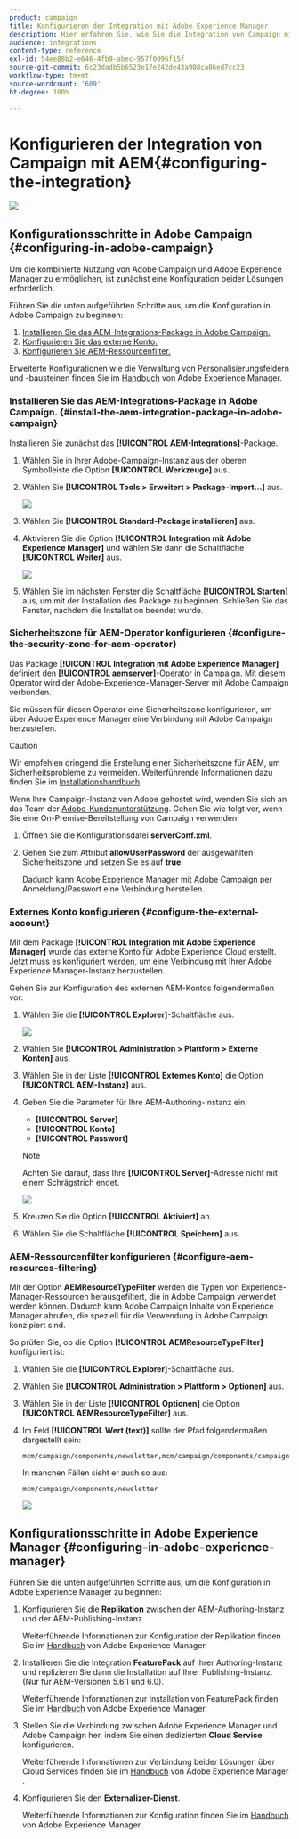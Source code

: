 ```yaml
---
product: campaign
title: Konfigurieren der Integration mit Adobe Experience Manager
description: Hier erfahren Sie, wie Sie die Integration von Campaign mit AEM konfigurieren.
audience: integrations
content-type: reference
exl-id: 54ee88b2-e646-4fb9-abec-957f0096f15f
source-git-commit: 6c23dadb5b6523e17e242de43a908ca86ed7cc23
workflow-type: tm+mt
source-wordcount: '609'
ht-degree: 100%

---
```


# Konfigurieren der Integration von Campaign mit AEM{#configuring-the-integration}

![](../../assets/common.svg)

## Konfigurationsschritte in Adobe Campaign {#configuring-in-adobe-campaign}

Um die kombinierte Nutzung von Adobe Campaign und Adobe Experience Manager zu ermöglichen, ist zunächst eine Konfiguration beider Lösungen erforderlich.

Führen Sie die unten aufgeführten Schritte aus, um die Konfiguration in Adobe Campaign zu beginnen:

1. [Installieren Sie das AEM-Integrations-Package in Adobe Campaign.](#install-the-aem-integration-package-in-adobe-campaign)
1. [Konfigurieren Sie das externe Konto.](#configure-the-external-account)
1. [Konfigurieren Sie AEM-Ressourcenfilter.](#configure-aem-resources-filtering)

Erweiterte Konfigurationen wie die Verwaltung von Personalisierungsfeldern und -bausteinen finden Sie im [Handbuch](https://helpx.adobe.com/de/experience-manager/6-5/sites/administering/using/campaignonpremise.html) von Adobe Experience Manager.

### Installieren Sie das AEM-Integrations-Package in Adobe Campaign. {#install-the-aem-integration-package-in-adobe-campaign}

Installieren Sie zunächst das **[!UICONTROL AEM-Integrations]**-Package.

1. Wählen Sie in Ihrer Adobe-Campaign-Instanz aus der oberen Symbolleiste die Option **[!UICONTROL Werkzeuge]** aus.
1. Wählen Sie **[!UICONTROL Tools > Erweitert > Package-Import...]** aus.

   ![](assets/aem_config_1.png)

1. Wählen Sie **[!UICONTROL Standard-Package installieren]** aus.
1. Aktivieren Sie die Option **[!UICONTROL Integration mit Adobe Experience Manager]** und wählen Sie dann die Schaltfläche **[!UICONTROL Weiter]** aus.

   ![](assets/aem_config_2.png)

1. Wählen Sie im nächsten Fenster die Schaltfläche **[!UICONTROL Starten]** aus, um mit der Installation des Package zu beginnen. Schließen Sie das Fenster, nachdem die Installation beendet wurde.

### Sicherheitszone für AEM-Operator konfigurieren {#configure-the-security-zone-for-aem-operator}

Das Package **[!UICONTROL Integration mit Adobe Experience Manager]** definiert den **[!UICONTROL aemserver]**-Operator in Campaign. Mit diesem Operator wird der Adobe-Experience-Manager-Server mit Adobe Campaign verbunden.

Sie müssen für diesen Operator eine Sicherheitszone konfigurieren, um über Adobe Experience Manager eine Verbindung mit Adobe Campaign herzustellen.

>[!CAUTION]
>
>Wir empfehlen dringend die Erstellung einer Sicherheitszone für AEM, um Sicherheitsprobleme zu vermeiden. Weiterführende Informationen dazu finden Sie im [Installationshandbuch](../../installation/using/security-zones.md).

Wenn Ihre Campaign-Instanz von Adobe gehostet wird, wenden Sie sich an das Team der [Adobe-Kundenunterstützung](https://helpx.adobe.com/de/enterprise/admin-guide.html/enterprise/using/support-for-experience-cloud.ug.html). Gehen Sie wie folgt vor, wenn Sie eine On-Premise-Bereitstellung von Campaign verwenden:

1. Öffnen Sie die Konfigurationsdatei **serverConf.xml**.
1. Gehen Sie zum Attribut **allowUserPassword** der ausgewählten Sicherheitszone und setzen Sie es auf **true**.

   Dadurch kann Adobe Experience Manager mit Adobe Campaign per Anmeldung/Passwort eine Verbindung herstellen.

### Externes Konto konfigurieren {#configure-the-external-account}

Mit dem Package **[!UICONTROL Integration mit Adobe Experience Manager]** wurde das externe Konto für Adobe Experience Cloud erstellt. Jetzt muss es konfiguriert werden, um eine Verbindung mit Ihrer Adobe Experience Manager-Instanz herzustellen.

Gehen Sie zur Konfiguration des externen AEM-Kontos folgendermaßen vor:

1. Wählen Sie die **[!UICONTROL Explorer]**-Schaltfläche aus.

   ![](assets/aem_config_3.png)

1. Wählen Sie **[!UICONTROL Administration > Plattform > Externe Konten]** aus.
1. Wählen Sie in der Liste **[!UICONTROL Externes Konto]** die Option **[!UICONTROL AEM-Instanz]** aus.
1. Geben Sie die Parameter für Ihre AEM-Authoring-Instanz ein:

   * **[!UICONTROL Server]**
   * **[!UICONTROL Konto]**
   * **[!UICONTROL Passwort]**

   >[!NOTE]
   >
   >Achten Sie darauf, dass Ihre **[!UICONTROL Server]**-Adresse nicht mit einem Schrägstrich endet.

   ![](assets/aem_config_4.png)

1. Kreuzen Sie die Option **[!UICONTROL Aktiviert]** an.
1. Wählen Sie die Schaltfläche **[!UICONTROL Speichern]** aus.

### AEM-Ressourcenfilter konfigurieren {#configure-aem-resources-filtering}

Mit der Option **AEMResourceTypeFilter** werden die Typen von Experience-Manager-Ressourcen herausgefiltert, die in Adobe Campaign verwendet werden können. Dadurch kann Adobe Campaign Inhalte von Experience Manager abrufen, die speziell für die Verwendung in Adobe Campaign konzipiert sind.

So prüfen Sie, ob die Option **[!UICONTROL AEMResourceTypeFilter]** konfiguriert ist:

1. Wählen Sie die **[!UICONTROL Explorer]**-Schaltfläche aus.
1. Wählen Sie **[!UICONTROL Administration > Plattform > Optionen]** aus.
1. Wählen Sie in der Liste **[!UICONTROL Optionen]** die Option **[!UICONTROL AEMResourceTypeFilter]** aus.
1. Im Feld **[!UICONTROL Wert (text)]** sollte der Pfad folgendermaßen dargestellt sein:

   ```
   mcm/campaign/components/newsletter,mcm/campaign/components/campaign_newsletterpage,mcm/neolane/components/newsletter
   ```

   In manchen Fällen sieht er auch so aus:

   ```
   mcm/campaign/components/newsletter
   ```

   ![](assets/aem_config_5.png)

## Konfigurationsschritte in Adobe Experience Manager {#configuring-in-adobe-experience-manager}

Führen Sie die unten aufgeführten Schritte aus, um die Konfiguration in Adobe Experience Manager zu beginnen:

1. Konfigurieren Sie die **Replikation** zwischen der AEM-Authoring-Instanz und der AEM-Publishing-Instanz.

   Weiterführende Informationen zur Konfiguration der Replikation finden Sie im [Handbuch](https://helpx.adobe.com/de/experience-manager/6-5/sites/deploying/using/replication.html) von Adobe Experience Manager.

1. Installieren Sie die Integration **FeaturePack** auf Ihrer Authoring-Instanz und replizieren Sie dann die Installation auf Ihrer Publishing-Instanz. (Nur für AEM-Versionen 5.6.1 und 6.0).

   Weiterführende Informationen zur Installation von FeaturePack finden Sie im [Handbuch](https://helpx.adobe.com/de/experience-manager/aem-previous-versions.html) von Adobe Experience Manager.

1. Stellen Sie die Verbindung zwischen Adobe Experience Manager und Adobe Campaign her, indem Sie einen dedizierten **Cloud Service** konfigurieren.

   Weiterführende Informationen zur Verbindung beider Lösungen über Cloud Services finden Sie im [Handbuch](https://helpx.adobe.com/de/experience-manager/6-5/sites/administering/using/campaignonpremise.html#ConfiguringAdobeExperienceManager) von Adobe Experience Manager .

1. Konfigurieren Sie den **Externalizer-Dienst**.

   Weiterführende Informationen zur Konfiguration finden Sie im [Handbuch](https://helpx.adobe.com/de/experience-manager/6-5/sites/developing/using/externalizer.html) von Adobe Experience Manager.
